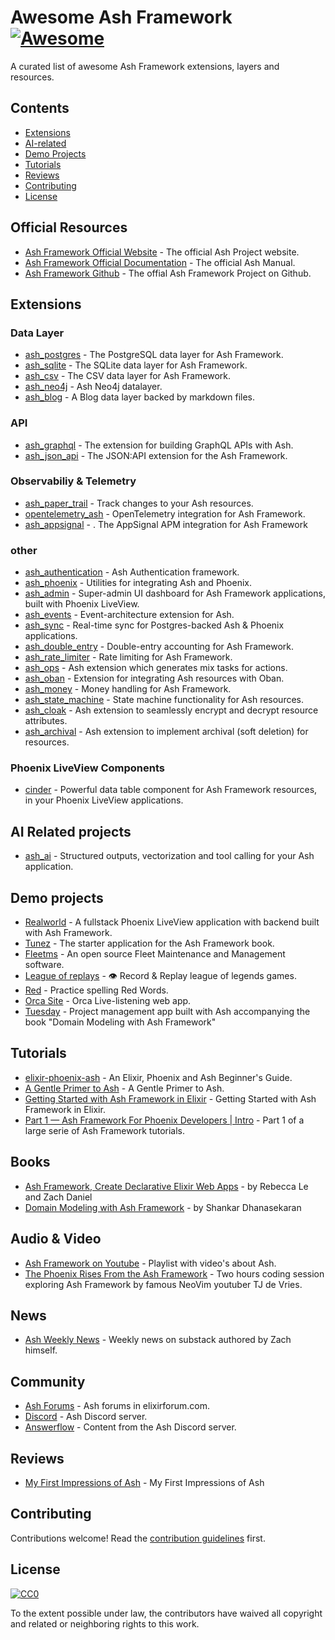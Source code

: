 # Awesome Ash Framework [![Awesome](https://awesome.re/badge.svg)](https://awesome.re)

A curated list of awesome Ash Framework extensions, layers and resources.

## Contents

- [Extensions](#extensions)
- [AI-related](#ai-related)
- [Demo Projects](#demo-projects)
- [Tutorials](#tutorials)
- [Reviews](#reviews)
- [Contributing](#contributing)
- [License](#license)


## Official Resources

- [Ash Framework Official Website](https://ash-hq.org/) - The official Ash Project website.
- [Ash Framework Official Documentation](https://hexdocs.pm/ash/readme.html) - The official Ash Manual.
- [Ash Framework Github](https://github.com/ash-project/ash) - The offial Ash Framework Project on Github.

## Extensions

### Data Layer

- [ash_postgres](https://github.com/ash-project/ash_postgres) - The PostgreSQL data layer for Ash Framework.
- [ash_sqlite](https://github.com/ash-project/ash_sqlite) - The SQLite data layer for Ash Framework. 
- [ash_csv](https://github.com/ash-project/ash_csv) - The CSV data layer for Ash Framework.
- [ash_neo4j](https://github.com/diffo-dev/ash_neo4j/) - Ash Neo4j datalayer.
- [ash_blog](https://github.com/ash-project/ash_blog) - A Blog data layer backed by markdown files.

### API
- [ash_graphql](https://github.com/ash-project/ash_graphql) - The extension for building GraphQL APIs with Ash.
- [ash_json_api](https://github.com/ash-project/ash_json_api) - The JSON:API extension for the Ash Framework.

### Observabiliy & Telemetry

- [ash_paper_trail](https://github.com/ash-project/ash_paper_trail) - Track changes to your Ash resources.
- [opentelemetry_ash](https://github.com/ash-project/opentelemetry_ash) - OpenTelemetry integration for Ash Framework.
- [ash_appsignal](https://github.com/ash-project/ash_appsignal) - . The AppSignal APM integration for Ash Framework 

### other

- [ash_authentication](https://github.com/team-alembic/ash_authentication) - Ash Authentication framework.
- [ash_phoenix](https://github.com/ash-project/ash_phoenix) - Utilities for integrating Ash and Phoenix.
- [ash_admin](https://github.com/ash-project/ash_admin) - Super-admin UI dashboard for Ash Framework applications, built with Phoenix LiveView. 
- [ash_events](https://github.com/ash-project/ash_events) - Event-architecture extension for Ash. 
- [ash_sync](https://github.com/ash-project/ash_sync) - Real-time sync for Postgres-backed Ash & Phoenix applications. 
- [ash_double_entry](https://github.com/ash-project/ash_double_entry) - Double-entry accounting for Ash Framework.
- [ash_rate_limiter](https://github.com/ash-project/ash_rate_limiter) - Rate limiting for Ash Framework.
- [ash_ops](https://github.com/ash-project/ash_ops) - Ash extension which generates mix tasks for actions.
- [ash_oban](https://github.com/ash-project/ash_oban) - Extension for integrating Ash resources with Oban.
- [ash_money](https://github.com/ash-project/ash_money) - Money handling for Ash Framework.
- [ash_state_machine](https://github.com/ash-project/ash_state_machine) - State machine functionality for Ash resources.
- [ash_cloak](https://github.com/ash-project/ash_cloak) - Ash extension to seamlessly encrypt and decrypt resource attributes.
- [ash_archival](https://github.com/ash-project/ash_archival) - Ash extension to implement archival (soft deletion) for resources.

### Phoenix LiveView Components

- [cinder](https://hexdocs.pm/cinder/) - Powerful data table component for Ash Framework resources, in your Phoenix LiveView applications.

## AI Related projects

- [ash_ai](https://github.com/ash-project/ash_ai) - Structured outputs, vectorization and tool calling for your Ash application.

## Demo projects

- [Realworld](https://github.com/team-alembic/realworld) - A fullstack Phoenix LiveView application with backend built with Ash Framework.
- [Tunez](https://github.com/sevenseacat/tunez) - The starter application for the Ash Framework book.
- [Fleetms](https://github.com/jmnda-dev/fleetms) - An open source Fleet Maintenance and Management software.
- [League of replays](https://github.com/mrdotb/leagueofreplays) - 👁️ Record & Replay league of legends games.
- [Red](https://github.com/dewetblomerus/red) - Practice spelling Red Words.
- [Orca Site](https://github.com/orcasound/orcasite) - Orca Live-listening web app.
- [Tuesday](https://github.com/devcarrots/tuesday) - Project management app built with Ash accompanying the book "Domain Modeling with Ash Framework" 

## Tutorials

- [elixir-phoenix-ash](https://elixir-phoenix-ash.com) - An Elixir, Phoenix and Ash Beginner's Guide.
- [A Gentle Primer to Ash](https://jon.hk/elixir/ash/a-gentle-primer-to-ash) - A Gentle Primer to Ash.
- [Getting Started with Ash Framework in Elixir](https://optimum.ba/blog/getting-started-with-ash-framework-in-elixir) - Getting Started with Ash Framework in Elixir.
- [Part 1 — Ash Framework For Phoenix Developers | Intro](https://medium.com/@lambert.kamaro/ash-framework-for-phoenix-developpers-c29b0a147552) - Part 1 of a large serie of Ash Framework tutorials.

## Books

- [Ash Framework, Create Declarative Elixir Web Apps](https://pragprog.com/titles/ldash/ash-framework/) - by Rebecca Le and Zach Daniel
- [Domain Modeling with Ash Framework](https://shankardevy.gumroad.com/l/domain-modeling-with-ash/) - by Shankar Dhanasekaran

## Audio & Video

- [Ash Framework on Youtube](https://www.youtube.com/watch?v=vjnPjrCF4rs&list=PLFiGINXG7oyFh5B_2SiHI9LtdQ_f1k7pz) - Playlist with video's about Ash.
- [The Phoenix Rises From the Ash Framework](https://www.youtube.com/watch?v=5BOr3Bm_gfs) - Two hours coding session exploring Ash Framework by famous NeoVim youtuber TJ de Vries.

## News

- [Ash Weekly News](https://ashweekly.substack.com/) - Weekly news on substack authored by Zach himself.

## Community

- [Ash Forums](https://elixirforum.com/c/ash-framework-forum/) - Ash forums in elixirforum.com.
- [Discord](https://discord.com/invite/w3AXeARR2p) - Ash Discord server.
- [Answerflow](https://www.answeroverflow.com/c/711271361523351632) - Content from the Ash Discord server.

## Reviews

- [My First Impressions of Ash](https://dewetblomerus.com/2023/11/26/first-thoughts-on-ash.html) - My First Impressions of Ash

## Contributing

Contributions welcome! Read the [contribution guidelines](CONTRIBUTING.md) first.

## License

[![CC0](https://mirrors.creativecommons.org/presskit/buttons/88x31/svg/cc-zero.svg)](https://creativecommons.org/publicdomain/zero/1.0)

To the extent possible under law, the contributors have waived all copyright and related or neighboring rights to this work.

